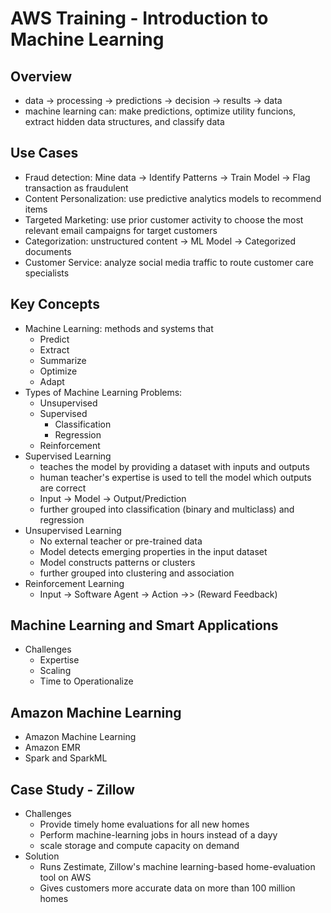 # AWS Training - Introduction to Machine Learning

## Overview
- data -> processing -> predictions -> decision -> results -> data
- machine learning can: make predictions, optimize utility funcions, extract hidden data structures, and classify data

## Use Cases
- Fraud detection: Mine data -> Identify Patterns -> Train Model -> Flag transaction as fraudulent
- Content Personalization: use predictive analytics models to recommend items
- Targeted Marketing: use prior customer activity to choose the most relevant email campaigns for target customers
- Categorization: unstructured content -> ML Model -> Categorized documents
- Customer Service: analyze social media traffic to route customer care specialists

## Key Concepts
- Machine Learning: methods and systems that
	- Predict
	- Extract
	- Summarize
	- Optimize
	- Adapt
- Types of Machine Learning Problems:
	- Unsupervised
	- Supervised
		- Classification
		- Regression
	- Reinforcement
- Supervised Learning
	- teaches the model by providing a dataset with inputs and outputs
	- human teacher's expertise is used to tell the model which outputs are correct
	- Input -> Model -> Output/Prediction
	- further grouped into classification (binary and multiclass) and regression
- Unsupervised Learning
	- No external teacher or pre-trained data
	- Model detects emerging properties in the input dataset
	- Model constructs patterns or clusters
	- further grouped into clustering and association
- Reinforcement Learning
	- Input -> Software Agent -> Action ->> (Reward Feedback)

## Machine Learning and Smart Applications
- Challenges
	- Expertise
	- Scaling
	- Time to Operationalize

## Amazon Machine Learning
- Amazon Machine Learning
- Amazon EMR
- Spark and SparkML

## Case Study - Zillow
- Challenges
	- Provide timely home evaluations for all new homes
	- Perform machine-learning jobs in hours instead of a dayy
	- scale storage and compute capacity on demand
- Solution
	- Runs Zestimate, Zillow's machine learning-based home-evaluation tool on AWS
	- Gives customers more accurate data on more than 100 million homes


